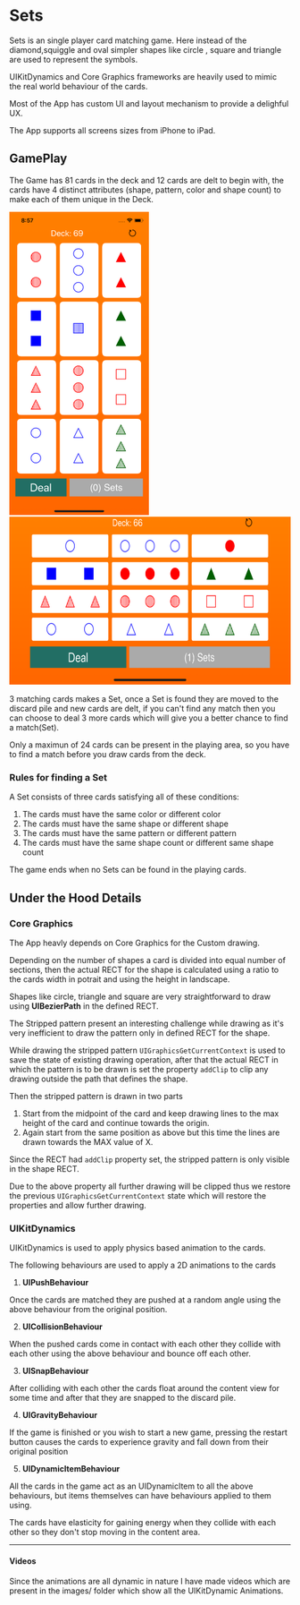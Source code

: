 # Sets

Sets is an single player card matching game. Here instead of the diamond,squiggle and oval simpler shapes like circle , square and triangle are used to represent the symbols.

UIKitDynamics and Core Graphics frameworks are heavily used to mimic the real world behaviour of the cards.

Most of the App has custom UI and layout mechanism to provide a delighful UX.

The App supports all screens sizes from iPhone to iPad.

## GamePlay

The Game has 81 cards in the deck and 12 cards are delt to begin with, the cards have 4 distinct attributes (shape, pattern,
color and shape count) to make each of them unique in the Deck.
<p align="left">
  <img src="images/home.png" width="250" title="Home">
  <img src="images/landscape.png" height="300" width="600" title="Landscape">
</p>

3 matching cards makes a Set, once a Set is found they are moved to the discard pile and new cards are delt, if you can't find any match then you can choose to deal 3 more cards which will give you a better chance to find a match(Set).

Only a maximun of 24 cards can be present in the playing area, so you have to find a match before you draw cards from the deck.

### Rules for finding a Set

A Set consists of three cards satisfying all of these conditions:

1. The cards must have the same color or different color
2. The cards must have the same shape or different shape
3. The cards must have the same pattern or different pattern
4. The cards must have the same shape count or different same shape count


The game ends when no Sets can be found in the playing cards.

## Under the Hood Details

### Core Graphics

The App heavly depends on Core Graphics for the Custom drawing.

Depending on the number of shapes a card is divided into equal number of sections, then the actual RECT for the shape is calculated using a ratio to the cards width in potrait and using the height in landscape.

Shapes like circle, triangle and square are very straightforward to draw using <b>UIBezierPath</b> in the defined RECT.

The Stripped pattern present an interesting challenge while drawing as it's very inefficient to draw the pattern  only in
defined RECT for the shape.

While drawing the stripped pattern <code>UIGraphicsGetCurrentContext</code> is used to save the state of existing drawing operation, after that the actual RECT in which the pattern is to be drawn is set the property <code>addClip</code> to clip any drawing outside the path that defines the shape.
  
 Then the stripped pattern is drawn in two parts 
 1. Start from the midpoint of the card and keep drawing lines to the max height of the card and continue towards the origin.
 2. Again start from the same position as above but this time the lines are drawn towards the MAX value of X.
 
 Since the RECT had <code>addClip</code> property set, the stripped pattern is only visible in the shape RECT.
 
 Due to the above property all further drawing will be clipped thus we restore the previous <code>UIGraphicsGetCurrentContext</code> state which will restore the properties and allow further drawing.
 
 ### UIKitDynamics
 
 UIKitDynamics is used to apply physics based animation to the cards.
 
 The following behaviours are used to apply a 2D animations to the cards
 
 1. <b>UIPushBehaviour</b>
 
 Once the cards are matched they are pushed at a random angle using the above behaviour from the original position.
 
 2. <b>UICollisionBehaviour</b>
 
 When the pushed cards come in contact with each other they collide with each other using the above behaviour and bounce off each other.
 
 3. <b>UISnapBehaviour</b>
 
 After colliding with each other the cards float around the content view for some time and after that they are snapped to the discard pile.
 
 4. <b>UIGravityBehaviour</b>
 
 If the game is finished or you wish to start a new game, pressing the restart button causes the cards to experience gravity and fall down from their original position
 
 5. <b>UIDynamicItemBehaviour</b>
 
 All the cards in the game act as an UIDynamicItem to all the above behaviours, but items themselves can have behaviours applied to them using.
 
 The cards have elasticity for gaining energy when they collide with each other so they don't stop moving in the content area.
 
 <hr>
 
 #### Videos
 Since the animations are all dynamic in nature I have made videos which are present in the images/ folder which show all the UIKitDynamic Animations.
